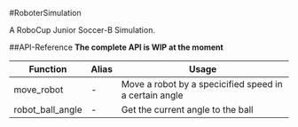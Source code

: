#RoboterSimulation

A RoboCup Junior Soccer-B Simulation.

##API-Reference
**The complete API is WIP at the moment**

| Function          | Alias         | Usage                                                           |
| ----------------- | ------------- | ----------------------------------------------------------------|
| move_robot        | -             | Move a robot by a specicified speed in a certain angle          |
| robot_ball_angle  | -             | Get the current angle to the ball                               |